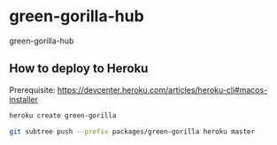 # green-gorilla-hub

green-gorilla-hub

## How to deploy to Heroku

Prerequisite: https://devcenter.heroku.com/articles/heroku-cli#macos-installer

```bash
heroku create green-gorilla

git subtree push --prefix packages/green-gorilla heroku master
```
